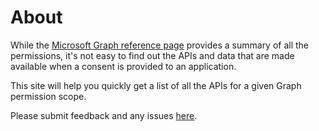 
# About
While the [Microsoft Graph reference page](https://docs.microsoft.com/en-us/graph/permissions-reference) provides a summary of all the permissions, it's not easy to find out the APIs and data that are made available when a consent is provided to an application.

This site will help you quickly get a list of all the APIs for a given Graph permission scope.

Please submit feedback and any issues [here](https://github.com/merill/graphpermissions.github.io/issues).
